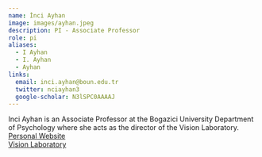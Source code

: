 ```yaml
---
name: İnci Ayhan
image: images/ayhan.jpeg
description: PI - Associate Professor
role: pi
aliases:
  - I Ayhan
  - I. Ayhan
  - Ayhan
links:
  email: inci.ayhan@boun.edu.tr
  twitter: nciayhan3
  google-scholar: N3lSPC0AAAAJ
---
```


Inci Ayhan is an Associate Professor at the Bogazici University Department of Psychology where she acts as the director of the Vision Laboratory. \
[Personal Website](https://psychology.boun.edu.tr/%C4%B0nciAyhan) \
[Vision Laboratory](https://visionlab.boun.edu.tr/en)

